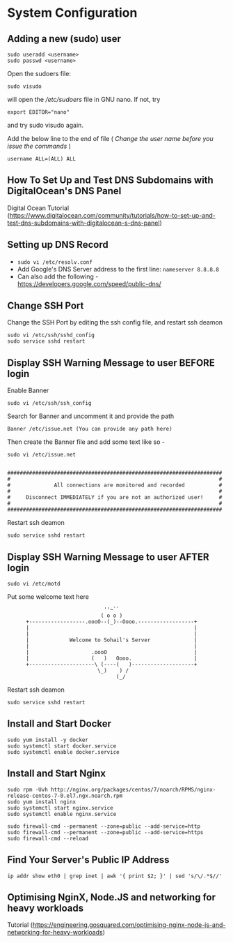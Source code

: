 # System Configuration

## Adding a new (sudo) user

```
sudo useradd <username>
sudo passwd <username>
```
Open the sudoers file: 
```
sudo visudo
```
will open the */etc/sudoers* file in GNU nano. If not, try 
```
export EDITOR="nano"
```
and try sudo visudo again.

Add the below line to the end of file ( *Change the user name before you issue the commands* )
```
username ALL=(ALL) ALL
```

## How To Set Up and Test DNS Subdomains with DigitalOcean's DNS Panel
Digital Ocean Tutorial (https://www.digitalocean.com/community/tutorials/how-to-set-up-and-test-dns-subdomains-with-digitalocean-s-dns-panel)


## Setting up DNS Record

- ``` sudo vi /etc/resolv.conf ```
- Add Google's DNS Server address to the first line: ``` nameserver 8.8.8.8 ```
- Can also add the following - https://developers.google.com/speed/public-dns/


## Change SSH Port

Change the SSH Port by editing the ssh config file, and restart ssh deamon

```
sudo vi /etc/ssh/sshd_config
sudo service sshd restart 
```

## Display SSH Warning Message to user BEFORE login

Enable Banner

```
sudo vi /etc/ssh/ssh_config
```
Search for Banner and uncomment it and provide the path

```
Banner /etc/issue.net (You can provide any path here)
```

Then create the Banner file and add some text like so -

```
sudo vi /etc/issue.net


#####################################################################
#                                                                   #
#              All connections are monitored and recorded           #
#                                                                   #
#     Disconnect IMMEDIATELY if you are not an authorized user!     #
#                                                                   #
#####################################################################

```

Restart ssh deamon
```
sudo service sshd restart
```

## Display SSH Warning Message to user AFTER login

```
sudo vi /etc/motd
```

Put some welcome text here

```
                               ''~``
                              ( o o )
      +------------------.oooO--(_)--Oooo.------------------+
      |                                                     |
      |                                                     |
      |             Welcome to Sohail's Server              |
      |                                                     |
      |                    .oooO                            |
      |                    (   )   Oooo.                    |
      +---------------------\ (----(   )--------------------+
                             \_)    ) /
                                   (_/
```

Restart ssh deamon
```
sudo service sshd restart
```



## Install and Start Docker

```
sudo yum install -y docker
sudo systemctl start docker.service
sudo systemctl enable docker.service
```



## Install and Start Nginx 

```
sudo rpm -Uvh http://nginx.org/packages/centos/7/noarch/RPMS/nginx-release-centos-7-0.el7.ngx.noarch.rpm
sudo yum install nginx
sudo systemctl start nginx.service
sudo systemctl enable nginx.service

sudo firewall-cmd --permanent --zone=public --add-service=http 
sudo firewall-cmd --permanent --zone=public --add-service=https
sudo firewall-cmd --reload
```


## Find Your Server's Public IP Address

```
ip addr show eth0 | grep inet | awk '{ print $2; }' | sed 's/\/.*$//'
```


## Optimising NginX, Node.JS and networking for heavy workloads
Tutorial (https://engineering.gosquared.com/optimising-nginx-node-js-and-networking-for-heavy-workloads)
